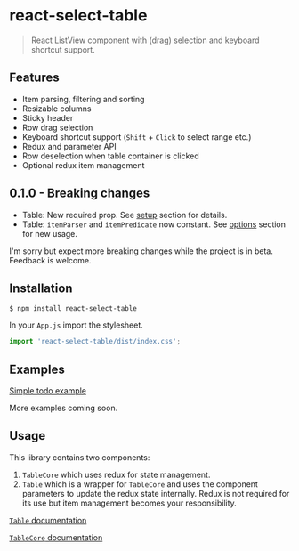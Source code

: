# react-select-table

> React ListView component with (drag) selection and keyboard shortcut support.

## Features

* Item parsing, filtering and sorting
* Resizable columns
* Sticky header
* Row drag selection
* Keyboard shortcut support (`Shift` + `Click` to select range etc.)
* Redux and parameter API
* Row deselection when table container is clicked
* Optional redux item management

## 0.1.0 - Breaking changes

* Table: New required prop. See [setup](/docs/table.md#setup) section for details.
* Table: `itemParser` and `itemPredicate` now constant. See [options](/docs/common.md#options-object) section for new usage.

I'm sorry but expect more breaking changes while the project is in beta. Feedback is welcome.

## Installation

```shell
$ npm install react-select-table
```

In your `App.js` import the stylesheet.

````javascript
import 'react-select-table/dist/index.css';
````

## Examples

[Simple todo example](https://codesandbox.io/s/rst-simple-wk07o)

More examples coming soon.

## Usage

This library contains two components: 

1. `TableCore` which uses redux for state management.
2. `Table` which is a wrapper for `TableCore` and uses the component parameters to update the redux state internally. Redux is not required for its use but item management becomes your responsibility.

[`Table` documentation](/docs/table.md)

[`TableCore` documentation](/docs/core.md)